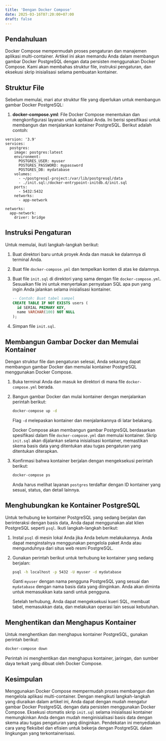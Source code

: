 ```yaml
---
title: 'Dengan Docker Compose'
date: 2025-03-16T07:20:00+07:00
draft: false
---
```


## Pendahuluan

Docker Compose mempermudah proses pengaturan dan manajemen aplikasi multi-container. Artikel ini akan memandu Anda dalam membangun gambar Docker PostgreSQL dengan data persisten menggunakan Docker Compose. Kami akan membahas struktur file, instruksi pengaturan, dan eksekusi skrip inisialisasi selama pembuatan kontainer.

## Struktur File

Sebelum memulai, mari atur struktur file yang diperlukan untuk membangun gambar Docker PostgreSQL:

1. **docker-compose.yml**: File Docker Compose menentukan dan mengkonfigurasi layanan untuk aplikasi Anda. Ini berisi spesifikasi untuk membangun dan menjalankan kontainer PostgreSQL. Berikut adalah contoh:

```docker
version: '3.9'
services:
  postgres:
    image: postgres:latest
    environment:
      POSTGRES_USER: myuser
      POSTGRES_PASSWORD: mypassword
      POSTGRES_DB: mydatabase
    volumes:
      - ~/postgresql-project:/var/lib/postgresql/data
      - ./init.sql:/docker-entrypoint-initdb.d/init.sql
    ports:
      - 5432:5432
    networks:
      - app-network

networks:
  app-network:
    driver: bridge
```

## Instruksi Pengaturan

Untuk memulai, ikuti langkah-langkah berikut:

1. Buat direktori baru untuk proyek Anda dan masuk ke dalamnya di terminal Anda.
2. Buat file `docker-compose.yml` dan tempelkan konten di atas ke dalamnya.
3. Buat file `init.sql` di direktori yang sama dengan file `docker-compose.yml`. Sesuaikan file ini untuk menyertakan pernyataan SQL apa pun yang ingin Anda jalankan selama inisialisasi kontainer.

   ```sql
   -- Contoh: Buat tabel sampel
   CREATE TABLE IF NOT EXISTS users (
     id SERIAL PRIMARY KEY,
     name VARCHAR(100) NOT NULL
   );
   ```

4. Simpan file `init.sql`.

## Membangun Gambar Docker dan Memulai Kontainer

Dengan struktur file dan pengaturan selesai, Anda sekarang dapat membangun gambar Docker dan memulai kontainer PostgreSQL menggunakan Docker Compose.

1. Buka terminal Anda dan masuk ke direktori di mana file `docker-compose.yml` berada.
2. Bangun gambar Docker dan mulai kontainer dengan menjalankan perintah berikut:

   ```bash
   docker-compose up -d
   ```

   Flag `-d` melepaskan kontainer dan menjalankannya di latar belakang.

   Docker Compose akan membangun gambar PostgreSQL berdasarkan spesifikasi dalam file `docker-compose.yml` dan memulai kontainer. Skrip `init.sql` akan dijalankan selama inisialisasi kontainer, memastikan skema basis data yang ditentukan atau tugas pengaturan yang ditentukan diterapkan.

3. Konfirmasi bahwa kontainer berjalan dengan mengeksekusi perintah berikut:

   ```bash
   docker-compose ps
   ```

   Anda harus melihat layanan `postgres` terdaftar dengan ID kontainer yang sesuai, status, dan detail lainnya.

## Menghubungkan ke Kontainer PostgreSQL

Untuk terhubung ke kontainer PostgreSQL yang sedang berjalan dan berinteraksi dengan basis data, Anda dapat menggunakan alat klien PostgreSQL seperti `psql`. Ikuti langkah-langkah berikut:

1. Instal `psql` di mesin lokal Anda jika Anda belum melakukannya. Anda dapat menginstalnya menggunakan pengelola paket Anda atau mengunduhnya dari situs web resmi PostgreSQL.
2. Gunakan perintah berikut untuk terhubung ke kontainer yang sedang berjalan:

   ```bash
   psql -h localhost -p 5432 -U myuser -d mydatabase
   ```

   Ganti `myuser` dengan nama pengguna PostgreSQL yang sesuai dan `mydatabase` dengan nama basis data yang diinginkan. Anda akan diminta untuk memasukkan kata sandi untuk pengguna.

   Setelah terhubung, Anda dapat mengeksekusi kueri SQL, membuat tabel, memasukkan data, dan melakukan operasi lain sesuai kebutuhan.

## Menghentikan dan Menghapus Kontainer

Untuk menghentikan dan menghapus kontainer PostgreSQL, gunakan perintah berikut:

```bash
docker-compose down
```

Perintah ini menghentikan dan menghapus kontainer, jaringan, dan sumber daya terkait yang dibuat oleh Docker Compose.

## Kesimpulan

Menggunakan Docker Compose mempermudah proses membangun dan mengelola aplikasi multi-container. Dengan mengikuti langkah-langkah yang diuraikan dalam artikel ini, Anda dapat dengan mudah mengatur gambar Docker PostgreSQL dengan data persisten menggunakan Docker Compose. Eksekusi otomatis skrip `init.sql` selama inisialisasi kontainer memungkinkan Anda dengan mudah menginisialisasi basis data dengan skema atau tugas pengaturan yang diinginkan. Pendekatan ini menyediakan cara yang fleksibel dan efisien untuk bekerja dengan PostgreSQL dalam lingkungan yang terkontainerisasi.

